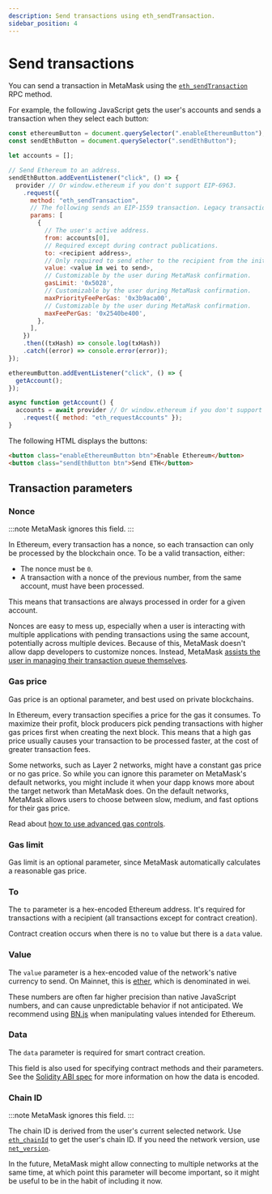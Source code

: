```yaml
---
description: Send transactions using eth_sendTransaction.
sidebar_position: 4
---
```


# Send transactions

You can send a transaction in MetaMask using the
[`eth_sendTransaction`](/wallet/reference/eth_sendTransaction)
RPC method.

For example, the following JavaScript gets the user's accounts and sends a transaction when they
select each button:

```javascript title="index.js"
const ethereumButton = document.querySelector(".enableEthereumButton");
const sendEthButton = document.querySelector(".sendEthButton");

let accounts = [];

// Send Ethereum to an address.
sendEthButton.addEventListener("click", () => {
  provider // Or window.ethereum if you don't support EIP-6963.
    .request({
      method: "eth_sendTransaction",
      // The following sends an EIP-1559 transaction. Legacy transactions are also supported.
      params: [
        {
          // The user's active address.
          from: accounts[0],
          // Required except during contract publications.
          to: <recipient address>,
          // Only required to send ether to the recipient from the initiating external account.
          value: <value in wei to send>,
          // Customizable by the user during MetaMask confirmation.
          gasLimit: '0x5028',
          // Customizable by the user during MetaMask confirmation.
          maxPriorityFeePerGas: '0x3b9aca00',
          // Customizable by the user during MetaMask confirmation.
          maxFeePerGas: '0x2540be400',
        },
      ],
    })
    .then((txHash) => console.log(txHash))
    .catch((error) => console.error(error));
});

ethereumButton.addEventListener("click", () => {
  getAccount();
});

async function getAccount() {
  accounts = await provider // Or window.ethereum if you don't support EIP-6963.
    .request({ method: "eth_requestAccounts" });
}
```

The following HTML displays the buttons:

```html title="index.html"
<button class="enableEthereumButton btn">Enable Ethereum</button>
<button class="sendEthButton btn">Send ETH</button>
```

## Transaction parameters

### Nonce

:::note
MetaMask ignores this field.
:::

In Ethereum, every transaction has a nonce, so each transaction can only be processed by the
blockchain once.
To be a valid transaction, either:

- The nonce must be `0`.
- A transaction with a nonce of the previous number, from the same account, must have been processed.

This means that transactions are always processed in order for a given account.

Nonces are easy to mess up, especially when a user is interacting with multiple applications with
pending transactions using the same account, potentially across multiple devices.
Because of this, MetaMask doesn't allow dapp developers to customize nonces.
Instead, MetaMask
[assists the user in managing their transaction queue themselves](https://metamask.zendesk.com/hc/en-us/articles/360015489251).

### Gas price

Gas price is an optional parameter, and best used on private blockchains.

In Ethereum, every transaction specifies a price for the gas it consumes.
To maximize their profit, block producers pick pending transactions with higher gas prices first
when creating the next block.
This means that a high gas price usually causes your transaction to be processed faster, at the cost
of greater transaction fees.

Some networks, such as Layer 2 networks, might have a constant gas price or no gas price.
So while you can ignore this parameter on MetaMask's default networks, you might include it when
your dapp knows more about the target network than MetaMask does.
On the default networks, MetaMask allows users to choose between slow, medium, and fast options for
their gas price.

Read about [how to use advanced gas controls](https://metamask.zendesk.com/hc/en-us/articles/360022895972).

### Gas limit

Gas limit is an optional parameter, since MetaMask automatically calculates a reasonable gas price.

### To

The `to` parameter is a hex-encoded Ethereum address.
It's required for transactions with a recipient (all transactions except for contract creation).

Contract creation occurs when there is no `to` value but there is a `data` value.

### Value

The `value` parameter is a hex-encoded value of the network's native currency to send.
On Mainnet, this is [ether](https://www.ethereum.org/eth), which is denominated in wei.

These numbers are often far higher precision than native JavaScript numbers, and can cause
unpredictable behavior if not anticipated.
We recommend using [BN.js](https://github.com/indutny/bn.js/) when manipulating
values intended for Ethereum.

### Data

The `data` parameter is required for smart contract creation.

This field is also used for specifying contract methods and their parameters.
See the [Solidity ABI spec](https://solidity.readthedocs.io/en/develop/abi-spec.html) for more
information on how the data is encoded.

### Chain ID

:::note
MetaMask ignores this field.
:::

The chain ID is derived from the user's current selected network.
Use [`eth_chainId`](/wallet/reference/eth_chainid) to get the user's chain ID.
If you need the network version, use [`net_version`](https://ethereum.org/en/developers/docs/apis/json-rpc/#net_version).

In the future, MetaMask might allow connecting to multiple networks at the same time, at which point
this parameter will become important, so it might be useful to be in the habit of including it now.
